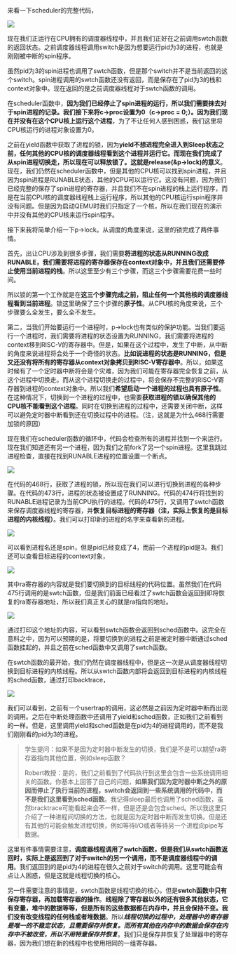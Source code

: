 来看一下scheduler的完整代码，

[![](https://github.com/huihongxiao/MIT6.S081/raw/master/.gitbook/assets/image%20(565)%20(2).png)](https://github.com/huihongxiao/MIT6.S081/blob/master/.gitbook/assets/image%20\(565\)%20\(2\).png)

现在我们正运行在CPU拥有的调度器线程中，并且我们正好在之前调用swtch函数的返回状态。之前调度器线程调用switch是因为想要运行pid为3的进程，也就是刚刚被中断的spin程序。

虽然pid为3的spin进程也调用了swtch函数，但是那个switch并不是当前返回的这个switch。spin进程调用的swtch函数还没有返回，而是保存在了pid为3的栈和context对象中。现在返回的是之前调度器线程对于swtch函数的调用。

在scheduler函数中，**因为我们已经停止了spin进程的运行，所以我们需要抹去对于spin进程的记录。我们接下来将c->proc设置为0（c->proc = 0;）。因为我们现在并没有在这个CPU核上运行这个进程**，为了不让任何人感到困惑，我们这里将CPU核运行的进程对象设置为0。

之前在yield函数中获取了进程的锁，因为**yield不想进程完全进入到Sleep状态之前，任何其他的CPU核的调度器线程看到这个进程并运行它。而现在我们完成了从spin进程切换走，所以现在可以释放锁了。这就是release(&p->lock)的意义**。现在，我们仍然在scheduler函数中，但是其他的CPU核可以找到spin进程，并且因为spin进程是RUNABLE状态，其他的CPU可以运行它。这没有问题，因为我们已经完整的保存了spin进程的寄存器，并且我们不在spin进程的栈上运行程序，而是在当前CPU核的调度器线程栈上运行程序，所以其他的CPU核运行spin程序并没有问题。但是因为启动QEMU时我们只指定了一个核，所以在我们现在的演示中并没有其他的CPU核来运行spin程序。

接下来我将简单介绍一下p->lock。从调度的角度来说，这里的锁完成了两件事情。

首先，出让CPU涉及到很多步骤，我们需要**将进程的状态从RUNNING改成RUNABLE，我们需要将进程的寄存器保存在context对象中，并且我们还需要停止使用当前进程的栈**。所以这里至少有三个步骤，而这三个步骤需要花费一些时间。

所以锁的第一个工作就是在**这三个步骤完成之前，阻止任何一个其他核的调度器线程看到当前进程**。锁这里确保了三个步骤的**原子性**。从CPU核的角度来说，三个步骤要么全发生，要么全不发生。

第二，当我们开始要运行一个进程时，p->lock也有类似的保护功能。当我们要运行一个进程时，我们需要将进程的状态设置为RUNNING，我们需要将进程的context移到RISC-V的寄存器中。但是，如果在这个过程中，发生了中断，从中断的角度来说进程将会处于一个奇怪的状态。**比如说进程的状态是RUNNING，但是又还没有将所有的寄存器从context对象拷贝到RISC-V寄存器中**。所以，如果这时候有了一个定时器中断将会是个灾难，因为我们可能在寄存器完全恢复之前，从这个进程中切换走。而从这个进程切换走的过程中，将会保存不完整的RISC-V寄存器到进程的context对象中。所以我们**希望启动一个进程的过程也具有原子性**。在这种情况下，切换到一个进程的过程中，也需要**获取进程的锁以确保其他的CPU核不能看到这个进程**。同时在切换到进程的过程中，还需要关闭中断，这样可以避免定时器中断看到还在切换过程中的进程。（注，这就是为什么468行需要加锁的原因）

现在我们在scheduler函数的循环中，代码会检查所有的进程并找到一个来运行。现在我们知道还有另一个进程，因为我们之前fork了另一个spin进程。这里我跳过进程检查，直接在找到RUNABLE进程的位置设置一个断点。

[![](https://github.com/huihongxiao/MIT6.S081/raw/master/.gitbook/assets/image%20(458).png)](https://github.com/huihongxiao/MIT6.S081/blob/master/.gitbook/assets/image%20\(458\).png)

在代码的468行，获取了进程的锁，所以现在我们可以进行切换到进程的各种步骤。在代码的473行，进程的状态被设置成了RUNNING。代码的474行将找到的RUNABLE进程记录为当前CPU执行的进程。代码的475行，又调用了swtch函数来保存调度器线程的寄存器，并**恢复目标进程的寄存器（注，实际上恢复的是目标进程的内核线程）**。我们可以打印新的进程的名字来查看新的进程。

[![](https://github.com/huihongxiao/MIT6.S081/raw/master/.gitbook/assets/image%20(567).png)](https://github.com/huihongxiao/MIT6.S081/blob/master/.gitbook/assets/image%20\(567\).png)

可以看到进程名还是spin，但是pid已经变成了4，而前一个进程的pid是3。我们还可以查看目标进程的context对象，

[![](https://github.com/huihongxiao/MIT6.S081/raw/master/.gitbook/assets/image%20(623).png)](https://github.com/huihongxiao/MIT6.S081/blob/master/.gitbook/assets/image%20\(623\).png)

其中ra寄存器的内容就是我们要切换到的目标线程的代码位置。虽然我们在代码475行调用的是swtch函数，但是我们前面已经看过了swtch函数会返回到即将恢复的ra寄存器地址，所以我们真正关心的就是ra指向的地址。

[![](https://github.com/huihongxiao/MIT6.S081/raw/master/.gitbook/assets/image%20(564).png)](https://github.com/huihongxiao/MIT6.S081/blob/master/.gitbook/assets/image%20\(564\).png)

通过打印这个地址的内容，可以看到swtch函数会返回到sched函数中。这完全在意料之中，因为可以预期的是，将要切换到的进程之前是被定时器中断通过sched函数挂起的，并且之前在sched函数中又调用了swtch函数。

在swtch函数的最开始，我们仍然在调度器线程中，但是这一次是从调度器线程切换到目标进程的内核线程。所以从swtch函数内部将会返回到目标进程的内核线程的sched函数，通过打印backtrace，

[![](https://github.com/huihongxiao/MIT6.S081/raw/master/.gitbook/assets/image%20(441).png)](https://github.com/huihongxiao/MIT6.S081/blob/master/.gitbook/assets/image%20\(441\).png)

我们可以看到，之前有一个usertrap的调用，这必然是之前因为定时器中断而出现的调用。之后在中断处理函数中还调用了yield和sched函数，正如我们之前看到的一样。但是，这里调用yield和sched函数是在pid为4的进程调用的，而不是我们刚刚看的pid为3的进程。

> 学生提问：如果不是因为定时器中断发生的切换，我们是不是可以期望ra寄存器指向其他位置，例如sleep函数？
> 
> Robert教授：是的，我们之前看到了代码执行到这里会包含一些系统调用相关的函数。你基本上回答了自己的问题，**如果我们因为定时器中断之外的原因而停止了执行当前的进程，switch会返回到一些系统调用的代码中，而不是我们这里看到sched函数**。我记得sleep最后也调用了sched函数，虽然bracktrace可能看起来会不一样，但是还是会包含sched。所以我这里只介绍了一种进程间切换的方法，也就是因为定时器中断而发生切换。但是还有其他的可能会触发进程切换，例如等待I/O或者等待另一个进程向pipe写数据。

这里有件事情需要注意，**调度器线程调用了swtch函数，但是我们从swtch函数返回时，实际上是返回到了对于switch的另一个调用，而不是调度器线程中的调用**。我们返回到的是pid为4的进程在很久之前对于switch的调用。这里可能会有点让人困惑，但是这就是线程切换的核心。

另一件需要注意的事情是，swtch函数是线程切换的核心，但是**swtch函数中只有保存寄存器，再加载寄存器的操作**。**线程除了寄存器以外的还有很多其他状态，它有变量，堆中的数据等等，但是所有的这些数据都在内存中，并且会保持不变。我们没有改变线程的任何栈或者堆数据**。所以***线程切换的过程中，处理器中的寄存器是唯一的不稳定状态，且需要保存并恢复。而所有其他在内存中的数据会保存在内存中不被改变，所以不用特意保存并恢复***。我们只是保存并恢复了处理器中的寄存器，因为我们想在新的线程中也使用相同的一组寄存器。